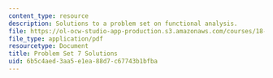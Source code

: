 ```yaml
---
content_type: resource
description: Solutions to a problem set on functional analysis.
file: https://ol-ocw-studio-app-production.s3.amazonaws.com/courses/18-102-introduction-to-functional-analysis-spring-2009/6b5c4aed3aa5e1ea88d7c67743b1bfba_MIT18_102s09_sol_pset07.pdf
file_type: application/pdf
resourcetype: Document
title: Problem Set 7 Solutions
uid: 6b5c4aed-3aa5-e1ea-88d7-c67743b1bfba
---
```


